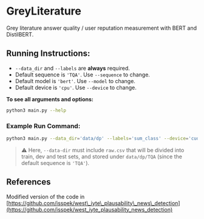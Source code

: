 # GreyLiterature

Grey literature answer quality / user reputation measurement with BERT and DistilBERT.

## Running Instructions:

* ``--data_dir`` and ``--labels`` are **always** required.
* Default sequence is ``'TQA'``. Use ``--sequence`` to change.
* Default model is ``'bert'``. Use ``--model`` to change.
* Default device is ``'cpu'``. Use ``--device`` to change.

**To see all arguments and options:**

```bash
python3 main.py --help
```

### Example Run Command:

```bash
python3 main.py --data_dir='data/dp' --labels='sum_class' --device='cuda' --crop=0.25
```

> :warning: Here, ``--data-dir`` must include ``raw.csv`` that will be divided into train, dev and test sets, and stored under ``data/dp/TQA`` (since the default sequence is ``'TQA'``).

<!--
### 2) To run for a prepared data set:

If you already divided the dataset into train, dev, and test sets, then set only the ``--data_dir`` and ``--labels``.

**Example:**

```bash
python3 main.py --data_dir='./data/dp' --labels='mean_class'
```

> :warning: Here, ``data/dp/TQA`` must include ``train.tsv``, ``dev.tsv``, and ``test.tsv``.


### 2) To run in experiment mode:

Set ``--experiment=True`` in addition to ``--data_dir`` and ``--labels``.

**Example:**
 
```bash
python3 main.py --data_dir='./data/dp' --labels='sum_class' --experiment=True
```

> :warning: Here, the executions will be performed for ``train + dev + test = 1000`` samples.

-->

## References

Modified version of the code in [https://github.com/isspek/west\_iyte\_plausability\_news\_detection](https://github.com/isspek/west_iyte_plausability_news_detection)